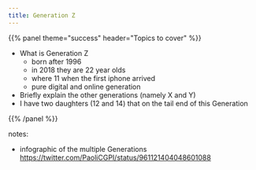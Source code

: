 ```yaml
---
title: Generation Z
---
```



{{% panel theme="success" header="Topics to cover" %}}

 - What is Generation Z
   - born after 1996
   - in 2018 they are 22 year olds
   - where 11 when the first iphone arrived
   - pure digital and online generation
 - Briefly explain the other generations (namely X and Y)
 - I have two daughters (12 and 14) that on the tail end of this Generation

{{% /panel %}}


notes:
 - infographic of the multiple Generations https://twitter.com/PaoliCGPI/status/961121404048601088